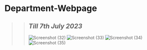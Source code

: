 # **Department-Webpage**
>> ## *Till 7th July 2023*
>> ![Screenshot (32)](https://github.com/Sahil-563/Department-Webpage/assets/93484552/9a0db31a-4feb-42c1-bdc4-fa954edef281)
>> ![Screenshot (33)](https://github.com/Sahil-563/Department-Webpage/assets/93484552/a96247f0-fdf0-4c9b-8724-6df605fe0018)
>> ![Screenshot (34)](https://github.com/Sahil-563/Department-Webpage/assets/93484552/c33bb7ed-fb7e-4373-8b6e-6b38aedcb5de)
>> ![Screenshot (35)](https://github.com/Sahil-563/Department-Webpage/assets/93484552/aaf78c45-e064-479c-8964-976bca2e58fd)


